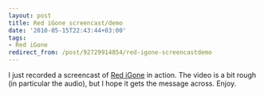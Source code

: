 ```yaml
---
layout: post
title: Red iGone screencast/demo
date: '2010-05-15T22:43:44+03:00'
tags:
- Red iGone
redirect_from: /post/92729914854/red-igone-screencastdemo
---
```


I just recorded a screencast of [Red iGone](http://www.redigone.com) in action. The video is a bit rough (in particular the audio), but I hope it gets the message across. Enjoy.

<p><object width="480" height="385"><param name="movie" value="http://www.youtube.com/v/f0vwjg9XOI4&amp;hl=en_US&amp;fs=1&amp;"><param name="allowFullScreen" value="true"><param name="allowscriptaccess" value="always"><embed src="http://www.youtube.com/v/f0vwjg9XOI4&amp;hl=en_US&amp;fs=1&amp;" type="application/x-shockwave-flash" allowscriptaccess="always" allowfullscreen="true" width="480" height="385"></embed></object></p>
